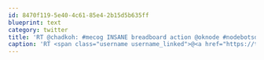 ```yaml
---
id: 8470f119-5e40-4c61-85e4-2b15d5b635ff
blueprint: text
category: twitter
title: 'RT @chadkoh: #mecog INSANE breadboard action @oknode #nodebotsday. Some seriously HOTTTXXX soldering too! DMX, PWM, LED in da house!'
caption: 'RT <span class="username username_linked">@<a href="https://twitter.com/chadkoh" title="Chad Kohalyk">chadkoh</a></span>: <span class="hashtag hashtag_local">#<a href="http://tweettemp.darylchymko.ca/?tag=mecog">mecog</a> INSANE breadboard action @oknode <span class="hashtag hashtag_local">#<a href="http://tweettemp.darylchymko.ca/?tag=nodebotsday">nodebotsday</a>. Some seriously HOTTTXXX soldering too! DMX, PWM, LED in da house!'
---
```

